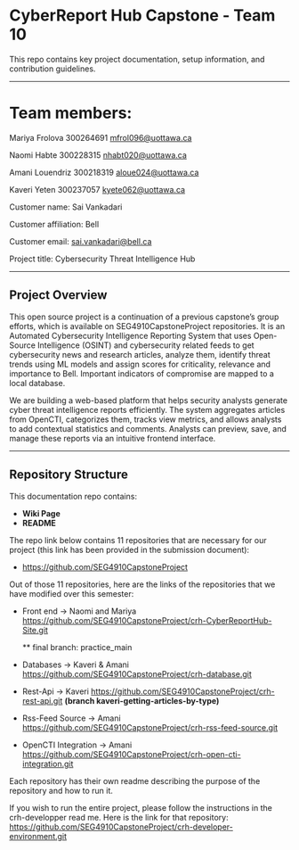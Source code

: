 # CyberReport Hub Capstone - Team 10

This repo contains key project documentation, setup information, and contribution guidelines.

---

# Team members:

Mariya Frolova 300264691 mfrol096@uottawa.ca

Naomi Habte 300228315 nhabt020@uottawa.ca

Amani Louendriz 300218319 aloue024@uottawa.ca

Kaveri Yeten 300237057 kyete062@uottawa.ca

Customer name: Sai Vankadari

Customer affiliation: Bell

Customer email: sai.vankadari@bell.ca

Project title: Cybersecurity Threat Intelligence Hub

---

## Project Overview

This open source project is a continuation of a previous capstone’s group efforts, which is available on SEG4910CapstoneProject repositories. It is an Automated Cybersecurity Intelligence Reporting System that uses Open-Source Intelligence (OSINT) and cybersecurity related feeds to get cybersecurity news and research articles, analyze them, identify threat trends using ML models and assign scores for criticality, relevance and importance to Bell. Important indicators of compromise are mapped to a local database.

We are building a web-based platform that helps security analysts generate cyber threat intelligence reports efficiently. The system aggregates articles from OpenCTI, categorizes them, tracks view metrics, and allows analysts to add contextual statistics and comments. Analysts can preview, save, and manage these reports via an intuitive frontend interface.

---

## Repository Structure

This documentation repo contains:
- **Wiki Page** 
- **README**

The repo link below contains 11 repositories that are necessary for our project (this link has been provided in the submission document):
- https://github.com/SEG4910CapstoneProject

Out of those 11 repositories, here are the links of the repositories that we have modified over this semester:

- Front end -> Naomi and Mariya
    https://github.com/SEG4910CapstoneProject/crh-CyberReportHub-Site.git

  ** final branch: practice_main
  
- Databases -> Kaveri & Amani
    https://github.com/SEG4910CapstoneProject/crh-database.git

- Rest-Api -> Kaveri
   https://github.com/SEG4910CapstoneProject/crh-rest-api.git **(branch kaveri-getting-articles-by-type)**

- Rss-Feed Source -> Amani
    https://github.com/SEG4910CapstoneProject/crh-rss-feed-source.git

- OpenCTI Integration -> Amani
    https://github.com/SEG4910CapstoneProject/crh-open-cti-integration.git

Each repository has their own readme describing the purpose of the repository and how to run it.

If you wish to run the entire project, please follow the instructions in the crh-developper read me. Here is the link for that repository:
  https://github.com/SEG4910CapstoneProject/crh-developer-environment.git



